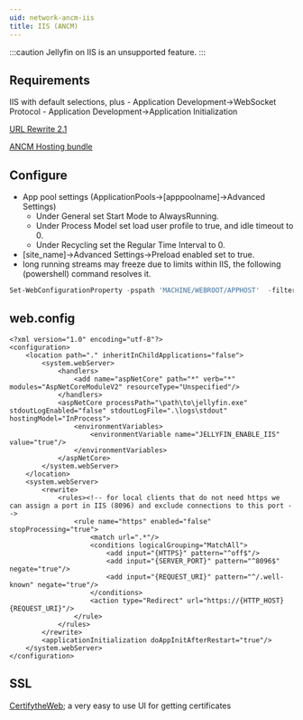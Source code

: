 ```yaml
---
uid: network-ancm-iis
title: IIS (ANCM)
---
```


:::caution
Jellyfin on IIS is an unsupported feature.
:::

## Requirements

IIS with default selections, plus
    - Application Development->WebSocket Protocol
    - Application Development->Application Initialization

[URL Rewrite 2.1](https://www.iis.net/downloads/microsoft/url-rewrite)

[ANCM Hosting bundle](https://dotnet.microsoft.com/en-us/download/dotnet/thank-you/runtime-aspnetcore-8.0.2-windows-hosting-bundle-installer)

## Configure

- App pool settings (ApplicationPools->[apppoolname]->Advanced Settings)
    - Under General set Start Mode to AlwaysRunning.
    - Under Process Model set load user profile to true, and idle timeout to 0.
    - Under Recycling set the Regular Time Interval to 0.
- [site_name]->Advanced Settings->Preload enabled set to true.
- long running streams may freeze due to limits within IIS, the following (powershell) command resolves it.
```powershell
Set-WebConfigurationProperty -pspath 'MACHINE/WEBROOT/APPHOST'  -filter "system.applicationHost/webLimits" -name "minBytesPerSecond" -value 25
```

## web.config

```config
<?xml version="1.0" encoding="utf-8"?>
<configuration>
    <location path="." inheritInChildApplications="false">
        <system.webServer>
            <handlers>
                <add name="aspNetCore" path="*" verb="*" modules="AspNetCoreModuleV2" resourceType="Unspecified"/>
            </handlers>
            <aspNetCore processPath="\path\to\jellyfin.exe" stdoutLogEnabled="false" stdoutLogFile=".\logs\stdout" hostingModel="InProcess">
                <environmentVariables>
                    <environmentVariable name="JELLYFIN_ENABLE_IIS" value="true"/>
                </environmentVariables>
            </aspNetCore>
        </system.webServer>
    </location>
    <system.webServer>
        <rewrite>
            <rules><!-- for local clients that do not need https we can assign a port in IIS (8096) and exclude connections to this port -->
                <rule name="https" enabled="false" stopProcessing="true">
                    <match url=".*"/>
                    <conditions logicalGrouping="MatchAll">
                        <add input="{HTTPS}" pattern="^off$"/>
                        <add input="{SERVER_PORT}" pattern="^8096$" negate="true"/>
                        <add input="{REQUEST_URI}" pattern="^/.well-known" negate="true"/>
                    </conditions>
                    <action type="Redirect" url="https://{HTTP_HOST}{REQUEST_URI}"/>
                </rule>
            </rules>
        </rewrite>
        <applicationInitialization doAppInitAfterRestart="true"/>
    </system.webServer>
</configuration>
```

## SSL

[CertifytheWeb](https://certifytheweb.com/); a very easy to use UI for getting certificates

